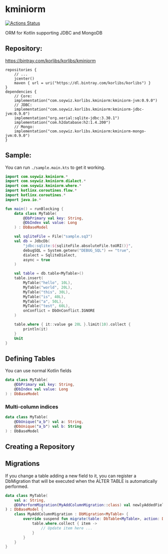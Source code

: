 # kminiorm

[![Actions Status](https://github.com/soywiz/kminiorm/workflows/CI/badge.svg)](https://github.com/soywiz/kminiorm/actions?query=workflow%3ACI)

ORM for Kotlin supporting JDBC and MongoDB

## Repository:

https://bintray.com/korlibs/korlibs/kminiorm

```
repositories {
    // ...
    jcenter()
    maven { url = uri("https://dl.bintray.com/korlibs/korlibs") }
}
dependencies {
    // Core:
    implementation("com.soywiz.korlibs.kminiorm:kminiorm-jvm:0.9.0")
    // JDBC:
    implementation("com.soywiz.korlibs.kminiorm:kminiorm-jdbc-jvm:0.9.0")
    implementation("org.xerial:sqlite-jdbc:3.30.1")
    implementation("com.h2database:h2:1.4.200")
    // Mongo:
    implementation("com.soywiz.korlibs.kminiorm:kminiorm-mongo-jvm:0.9.0")
}
```

## Sample:

You can run `./sample.main.kts` to get it working.

```kotlin
import com.soywiz.kminiorm.*
import com.soywiz.kminiorm.dialect.*
import com.soywiz.kminiorm.where.*
import kotlinx.coroutines.flow.*
import kotlinx.coroutines.*
import java.io.*

fun main() = runBlocking {
    data class MyTable(
        @DbPrimary val key: String,
        @DbIndex val value: Long
    ) : DbBaseModel

    val sqliteFile = File("sample.sq3")
    val db = JdbcDb(
        "jdbc:sqlite:${sqliteFile.absoluteFile.toURI()}",
        debugSQL = System.getenv("DEBUG_SQL") == "true",
        dialect = SqliteDialect,
        async = true
    )

    val table = db.table<MyTable>()
    table.insert(
        MyTable("hello", 10L),
        MyTable("world", 20L),
        MyTable("this", 30L),
        MyTable("is", 40L),
        MyTable("a", 50L),
        MyTable("test", 60L),
        onConflict = DbOnConflict.IGNORE
    )

    table.where { it::value ge 20L }.limit(10).collect {
        println(it)
    }
    Unit
}
```

## Defining Tables

You can use normal Kotlin fields

```kotlin
data class MyTable(
    @DbPrimary val key: String,
    @DbIndex val value: Long
) : DbBaseModel
```

### Multi-column indices

```kotlin
data class MyTable(
    @DbUnique("a_b") val a: String,
    @DbUnique("a_b") val b: String
) : DbBaseModel
```

## Creating a Repository

## Migrations

If you change a table adding a new field to it,
you can register a DbMigration that will be executed
when the ALTER TABLE is automatically performed.

```kotlin
data class MyTable(
    val a: String,
    @DbPerformMigration(MyAddColumnMigration::class) val newlyAddedField: String // 
) : DbBaseModel {
    class MyAddColumnMigration : DbMigration<MyTable> {
        override suspend fun migrate(table: DbTable<MyTable>, action: DbMigration.Action, column: ColumnDef<MyTable>?) {
            table.where.collect { item -> 
                // Update item here ...
            }
        }
    }
}
```
